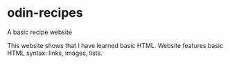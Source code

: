 # odin-recipes
A basic recipe website

This website shows that I have learned basic HTML.
Website features basic HTML syntax: links, images, lists.